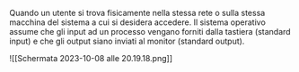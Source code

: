 Quando un utente si trova fisicamente nella stessa rete o sulla stessa macchina del sistema a cui si desidera accedere.
Il sistema operativo assume che gli input ad un processo vengano forniti dalla tastiera (standard input) e che gli output siano inviati al monitor (standard output).

![[Schermata 2023-10-08 alle 20.19.18.png]]